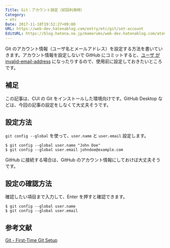 ```yaml
---
Title: Git：アカウント設定（初回利用時）
Category:
- etc
Date: 2017-11-10T19:52:27+09:00
URL: https://web-dev.hatenablog.com/entry/etc/git/set-account
EditURL: https://blog.hatena.ne.jp/mamorums/web-dev.hatenablog.com/atom/entry/8599973812316516680
---
```


Git のアカウント情報（ユーザ名とメールアドレス）を設定する方法を書いていきます。アカウント情報を設定しないで GitHub にコミットすると、[ユーザ が invalid-email-address](/entry/etc/github/invalid-email-address-committed) になったりするので、使用前に設定しておきたいところです。 


## 補足
この記事は、CUI の Git をインストールした環境向けです。GitHub Desktop などは、今回の記事の設定をしなくて大丈夫そうです。


## 設定方法
`git config --global` を使って、`user.name` と `user.email` 設定します。

```
$ git config --global user.name "John Doe"
$ git config --global user.email johndoe@example.com
```

GitHub に接続する場合は、GitHub のアカウント情報にしておけば大丈夫そうです。


## 設定の確認方法
確認したい項目まで入力して、Enter を押すと確認できます。

```
$ git config --global user.name
$ git config --global user.email
```


## 参考文献
[Git - First-Time Git Setup](https://git-scm.com/book/en/v2/Getting-Started-First-Time-Git-Setup)
